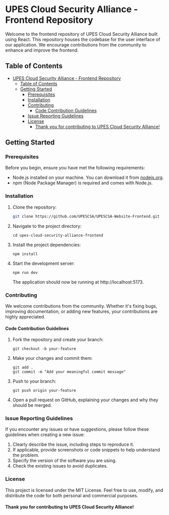 # UPES Cloud Security Alliance - Frontend Repository

Welcome to the frontend repository of UPES Cloud Security Alliance built using React. This repository houses the codebase for the user interface of our application. We encourage contributions from the community to enhance and improve the frontend.

## Table of Contents

- [UPES Cloud Security Alliance - Frontend Repository](#upes-cloud-security-alliance---frontend-repository)
  - [Table of Contents](#table-of-contents)
  - [Getting Started](#getting-started)
    - [Prerequisites](#prerequisites)
    - [Installation](#installation)
    - [Contributing](#contributing)
      - [Code Contribution Guidelines](#code-contribution-guidelines)
    - [Issue Reporting Guidelines](#issue-reporting-guidelines)
    - [License](#license)
      - [Thank you for contributing to UPES Cloud Security Alliance!](#thank-you-for-contributing-to-upes-cloud-security-alliance)

## Getting Started

### Prerequisites

Before you begin, ensure you have met the following requirements:

- Node.js installed on your machine. You can download it from [nodejs.org](https://nodejs.org/).
- npm (Node Package Manager) is required and comes with Node.js.

### Installation

1. Clone the repository:

   ```bash
   git clone https://github.com/UPESCSA/UPESCSA-Website-Frontend.git
   ```

2. Navigate to the project directory:

   ```
   cd upes-cloud-security-alliance-frontend
   ```

3. Install the project dependencies:

   ```
   npm install
   ```

4. Start the development server:
   ```
   npm run dev
   ```
   The application should now be running at http://localhost:5173.

### Contributing

We welcome contributions from the community. Whether it's fixing bugs, improving documentation, or adding new features, your contributions are highly appreciated.

#### Code Contribution Guidelines

1. Fork the repository and create your branch:

   ```
   git checkout -b your-feature
   ```

2. Make your changes and commit them:

   ```
   git add .
   git commit -m "Add your meaningful commit message"
   ```

3. Push to your branch:

   ```
   git push origin your-feature
   ```

4. Open a pull request on GitHub, explaining your changes and why they should be merged.

### Issue Reporting Guidelines

If you encounter any issues or have suggestions, please follow these guidelines when creating a new issue:

1. Clearly describe the issue, including steps to reproduce it.
2. If applicable, provide screenshots or code snippets to help understand the problem.
3. Specify the version of the software you are using.
4. Check the existing issues to avoid duplicates.

### License

This project is licensed under the MIT License. Feel free to use, modify, and distribute the code for both personal and commercial purposes.

#### Thank you for contributing to UPES Cloud Security Alliance!
